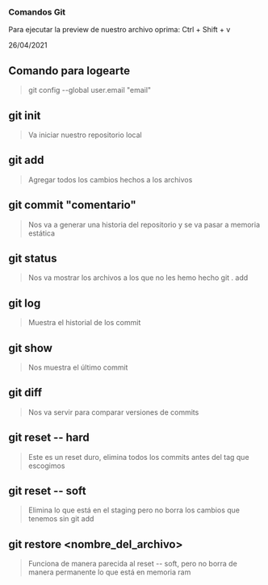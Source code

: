 ### Comandos Git
Para ejecutar la preview de nuestro archivo oprima: Ctrl + Shift + v

26/04/2021

## Comando para logearte
> git config --global user.email "email"
## git init
> Va iniciar nuestro repositorio local
## git add
> Agregar todos los cambios hechos a los archivos
## git commit "comentario"
> Nos va a generar una historia del repositorio y se va pasar a memoria estática
## git status
> Nos va mostrar los archivos a los que no les hemo hecho git . add

## git log
> Muestra el historial de los commit

## git show
>Nos muestra el último commit

## git diff <tag> <tag>
>Nos va servir para comparar versiones de commits

## git reset -- hard
>Este es un reset duro, elimina todos los commits antes del tag que escogimos

## git reset -- soft
> Elimina lo que está en el staging pero no borra los cambios que tenemos sin git add

## git restore <nombre_del_archivo>
>Funciona de manera parecida al reset -- soft, pero no borra de manera permanente lo que está en memoria ram